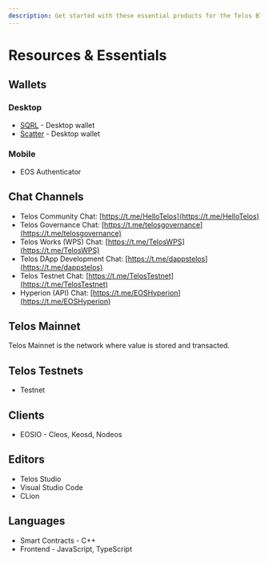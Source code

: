 ```yaml
---
description: Get started with these essential products for the Telos Blockchain Network
---
```


# Resources & Essentials

## Wallets

### Desktop

* [SQRL](https://sqrlwallet.io/) - Desktop wallet
* [Scatter](https://get-scatter.com/) - Desktop wallet

### Mobile

* EOS Authenticator

## Chat Channels

* Telos Community Chat: [https://t.me/HelloTelos](https://t.me/HelloTelos)
* Telos Governance Chat: [https://t.me/telosgovernance](https://t.me/telosgovernance)
* Telos Works \(WPS\) Chat: [https://t.me/TelosWPS](https://t.me/TelosWPS)
* Telos DApp Development Chat: [https://t.me/dappstelos](https://t.me/dappstelos)
* Telos Testnet Chat: [https://t.me/TelosTestnet](https://t.me/TelosTestnet)
* Hyperion \(API\) Chat: [https://t.me/EOSHyperion](https://t.me/EOSHyperion)

## Telos Mainnet

Telos Mainnet is the network where value is stored and transacted.

## Telos Testnets

* Testnet

## Clients

* EOSIO - Cleos, Keosd, Nodeos

## Editors

* Telos Studio
* Visual Studio Code
* CLion

## Languages

* Smart Contracts - C++
* Frontend - JavaScript, TypeScript


